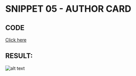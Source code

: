 # SNIPPET 05 - AUTHOR CARD
## CODE

[Click here](https://github.com/mauro-codes/tailwind-css-snippets/blob/master/snippet-05/snippet-05.html)

## RESULT:

![alt text](https://github.com/mauro-codes/tailwind-css-snippets/blob/master/snippet-05/snippet-05-result.png "Snippet 05 - Result")
